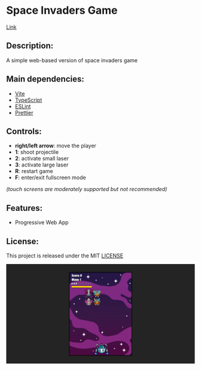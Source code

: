 # Space Invaders Game

[Link](https://space-invaders-game-indol.vercel.app/ 'Click to enter')

## Description:
A simple web-based version of space invaders game

## Main dependencies:

- [Vite](https://v2.vitejs.dev/ 'Vite')
- [TypeScript](https://www.typescriptlang.org/ 'TypeScript')
- [ESLint](https://eslint.org/ 'ESLint')
- [Prettier](https://prettier.io/ 'Prettier')

## Controls:

- **right/left arrow**: move the player
- **1**: shoot projectile
- **2**: activate small laser
- **3**: activate large laser
- **R**: restart game
- **F**: enter/exit fullscreen mode

_(touch screens are moderately supported but not recommended)_

## Features:

- Progressive Web App

## License:

This project is released under the MIT [LICENSE](/LICENSE 'License')

![Space Invaders Game screenshot](/screenshot.jpeg 'Space Invaders Game screenshot')
